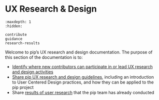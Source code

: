 # UX Research & Design

```{toctree}
:maxdepth: 1
:hidden:

contribute
guidance
research-results
```

Welcome to pip’s UX research and design documentation. The purpose of this section of the documentation is to:

- [Identify where new contributors can participate in or lead UX research and design activities](ux-research-design/contribute)
- [Share pip UX research and design guidelines](ux-research-design/guidance), including an introduction to User Centered Design practices, and how they can be applied to the pip project
- Share [results of user research](ux-research-design/research-results) that the pip team has already conducted
